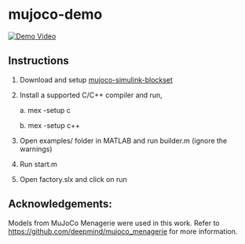 # mujoco-demo

[![Demo Video](http://img.youtube.com/vi/wVSQ-lmArJY/0.jpg)](http://www.youtube.com/watch?v=wVSQ-lmArJY)

## Instructions


1. Download and setup [mujoco-simulink-blockset](https://github.com/mathworks-robotics/mujoco-simulink-blockset)
2. Install a supported C/C++ compiler and run,

    a. mex -setup c
   
    b. mex -setup c++
4. Open examples/ folder in MATLAB and run builder.m (ignore the warnings)
5. Run start.m
6. Open factory.slx and click on run

## Acknowledgements:

Models from MuJoCo Menagerie were used in this work. Refer to https://github.com/deepmind/mujoco_menagerie for more information.
